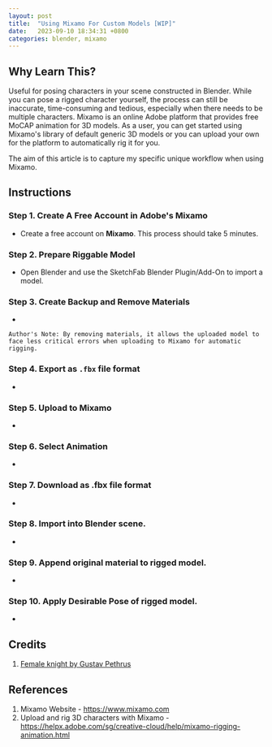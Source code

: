 ```yaml
---
layout: post
title:  "Using Mixamo For Custom Models [WIP]"
date:   2023-09-10 18:34:31 +0800
categories: blender, mixamo
---
```


## **Why Learn This?**
Useful for posing characters in your scene constructed in Blender. While you can pose a rigged character yourself, the process can still be inaccurate, time-consuming and tedious, especially when there needs to be multiple characters. Mixamo is an online Adobe platform that provides free MoCAP animation for 3D models. As a user, you can get started using Mixamo's library of default generic 3D models or you can upload your own for the platform to automatically rig it for you.

The aim of this article is to capture my specific unique workflow when using Mixamo.

## **Instructions**

### **Step 1**. Create A Free Account in Adobe's Mixamo
- Create a free account on **Mixamo**. This process should take 5 minutes.

### **Step 2**. Prepare Riggable Model
- Open Blender and use the SketchFab Blender Plugin/Add-On to import a model.

### **Step 3**. Create Backup and Remove Materials
-
```
Author's Note: By removing materials, it allows the uploaded model to face less critical errors when uploading to Mixamo for automatic rigging.
```


### **Step 4**. Export as `.fbx` file format
-

### **Step 5**. Upload to Mixamo
-

### **Step 6**. Select Animation
-

### **Step 7**. Download as .fbx file format
-

### **Step 8**. Import into Blender scene.
-

### **Step 9**. Append original material to rigged model.
-

### **Step 10**. Apply Desirable Pose of rigged model.
-

## **Credits**
1. [Female knight by Gustav Pethrus](https://sketchfab.com/3d-models/female-knight-a5238d4effd3464fa0d5a1eddd52e1a4)

## **References**
1. Mixamo Website - https://www.mixamo.com
2. Upload and rig 3D characters with Mixamo - https://helpx.adobe.com/sg/creative-cloud/help/mixamo-rigging-animation.html
